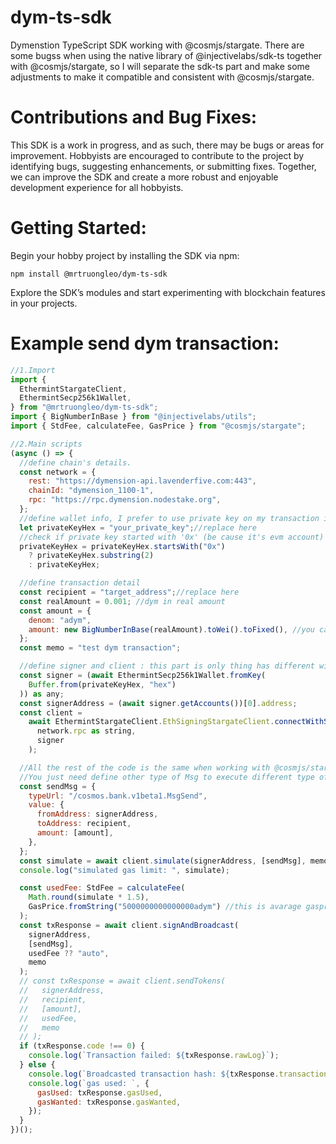 # dym-ts-sdk

Dymenstion TypeScript SDK working with @cosmjs/stargate.
There are some bugss when using the native library of @injectivelabs/sdk-ts together with @cosmjs/stargate, so I will separate the sdk-ts part and make some adjustments to make it compatible and consistent with @cosmjs/stargate.

# Contributions and Bug Fixes:

This SDK is a work in progress, and as such, there may be bugs or areas for improvement. Hobbyists are encouraged to contribute to the project by identifying bugs, suggesting enhancements, or submitting fixes. Together, we can improve the SDK and create a more robust and enjoyable development experience for all hobbyists.

# Getting Started:

Begin your hobby project by installing the SDK via npm:

`npm install @mrtruongleo/dym-ts-sdk`

Explore the SDK’s modules and start experimenting with blockchain features in your projects.

# Example send dym transaction:

```javascript
//1.Import
import {
  EthermintStargateClient,
  EthermintSecp256k1Wallet,
} from "@mrtruongleo/dym-ts-sdk";
import { BigNumberInBase } from "@injectivelabs/utils";
import { StdFee, calculateFee, GasPrice } from "@cosmjs/stargate";

//2.Main scripts
(async () => {
  //define chain's details.
  const network = {
    rest: "https://dymension-api.lavenderfive.com:443",
    chainId: "dymension_1100-1",
    rpc: "https://rpc.dymension.nodestake.org",
  };
  //define wallet info, I prefer to use private key on my transaction instead of mnemonic
  let privateKeyHex = "your_private_key";//replace here
  //check if private key started with '0x' (be cause it's evm account)
  privateKeyHex = privateKeyHex.startsWith("0x")
    ? privateKeyHex.substring(2)
    : privateKeyHex;

  //define transaction detail
  const recipient = "target_address";//replace here
  const realAmount = 0.001; //dym in real amount
  const amount = {
    denom: "adym",
    amount: new BigNumberInBase(realAmount).toWei().toFixed(), //you can just use amount string like: "1000000000000000"
  };
  const memo = "test dym transaction";

  //define signer and client : this part is only thing has different with other chain of cosmos ecosystem
  const signer = (await EthermintSecp256k1Wallet.fromKey(
    Buffer.from(privateKeyHex, "hex")
  )) as any;
  const signerAddress = (await signer.getAccounts())[0].address;
  const client =
    await EthermintStargateClient.EthSigningStargateClient.connectWithSigner(
      network.rpc as string,
      signer
    );

  //All the rest of the code is the same when working with @cosmjs/stargate
  //You just need define other type of Msg to execute different type of transaction like deleage, claim...
  const sendMsg = {
    typeUrl: "/cosmos.bank.v1beta1.MsgSend",
    value: {
      fromAddress: signerAddress,
      toAddress: recipient,
      amount: [amount],
    },
  };
  const simulate = await client.simulate(signerAddress, [sendMsg], memo);
  console.log("simulated gas limit: ", simulate);

  const usedFee: StdFee = calculateFee(
    Math.round(simulate * 1.5),
    GasPrice.fromString("5000000000000000adym") //this is avarage gasprice from cosmos chain registry
  );
  const txResponse = await client.signAndBroadcast(
    signerAddress,
    [sendMsg],
    usedFee ?? "auto",
    memo
  );
  // const txResponse = await client.sendTokens(
  //   signerAddress,
  //   recipient,
  //   [amount],
  //   usedFee,
  //   memo
  // );
  if (txResponse.code !== 0) {
    console.log(`Transaction failed: ${txResponse.rawLog}`);
  } else {
    console.log(`Broadcasted transaction hash: ${txResponse.transactionHash}`);
    console.log(`gas used: `, {
      gasUsed: txResponse.gasUsed,
      gasWanted: txResponse.gasWanted,
    });
  }
})();

```
